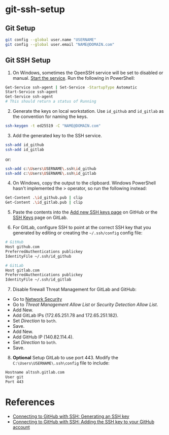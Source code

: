 # git-ssh-setup

## Git Setup

  ```bash
  git config --global user.name "USERNAME"
  git config --global user.email "NAME@DOMAIN.com"
  ```

## Git SSH Setup

1. On Windows, sometimes the OpenSSH service will be set to disabled or manual. [Start the service](https://stackoverflow.com/questions/65741816/error-connecting-to-agent-no-such-file-or-directory-adding-key-to-ssh-agent). Run the following in PowerShell:

  ```bash
  Get-Service ssh-agent | Set-Service -StartupType Automatic
  Start-Service ssh-agent
  Get-Service ssh-agent
  # This should return a status of Running
  ```

2. Generate the keys on local workstation. Use `id_github` and `id_gitlab` as the convention for naming the keys.

  ```bash
  ssh-keygen -t ed25519 -C "NAME@DOMAIN.com"
  ```

3. Add the generated key to the SSH service.

  ```bash
  ssh-add id_github
  ssh-add id_gitlab
  ```
  
  or:
  ```bash
  ssh-add c:\Users\USERNAME\.ssh\id_github
  ssh-add c:\Users\USERNAME\.ssh\id_gitlab
  ```

4. On Windows, copy the output to the clipboard. Windows PowerShell hasn't implemented the > operator, so run the following instead:

  ```bash
  Get-Content .\id_github.pub | clip
  Get-Content .\id_gitlab.pub | clip
  ```

5. Paste the contents into the [Add new SSH keys page](https://github.com/settings/ssh/new) on GitHub or the [SSH Keys](https://gitlab.com/-/profile/keys) page on GitLab.

6. For GitLab, configure SSH to point at the correct SSH key that you generated by editing or creating the `~/.ssh/config` config file:

  ```bash
  # GitHub
  Host github.com
  PreferredAuthentications publickey
  IdentityFile ~/.ssh/id_github

  # GitLab
  Host gitlab.com
  PreferredAuthentications publickey
  IdentityFile ~/.ssh/id_gitlab
  ```

7. Disable firewall Threat Management for GitLab and GitHub:

  - Go to [Network Security](https://192.168.1.1/network/default/settings/security)
  - Go to *Threat Management Allow List* or *Security Detection Allow List*.
  - Add New.
  - Add GitLab IPs (172.65.251.78 and 172.65.251.182).
  - Set *Direction* to `both`.
  - Save.
  - Add New.
  - Add GitHub IP (140.82.114.4).
  - Set *Direction* to `both`.
  - Save.

8. **Optional** Setup GitLab to use port 443. Modify the `C:\Users\USERNAME\.ssh\config` file to include:

  ``` bash
  Hostname altssh.gitlab.com
  User git
  Port 443
  ```

# References

- [Connecting to GitHub with SSH: Generating an SSH key](https://docs.github.com/en/authentication/connecting-to-github-with-ssh/generating-a-new-ssh-key-and-adding-it-to-the-ssh-agent)
- [Connecting to GitHub with SSH: Adding the SSH key to your GitHub account](https://docs.github.com/en/authentication/connecting-to-github-with-ssh/adding-a-new-ssh-key-to-your-github-account)
